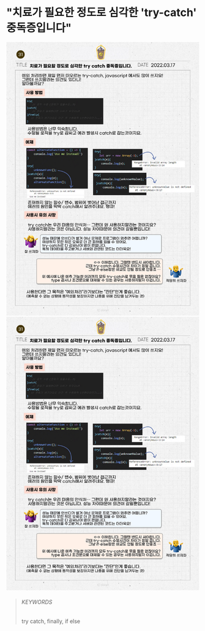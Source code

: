 # "치료가 필요한 정도로 심각한 'try-catch' 중독증입니다"

![31_1](images/31_1.png)
![31_2](images/31_2.png)

> ###### KEYWORDS
>
> try catch, finally, if else 
